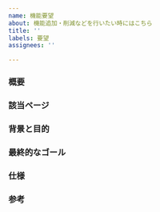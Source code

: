 ```yaml
---
name: 機能要望
about: 機能追加・削減などを行いたい時にはこちら
title: ''
labels: 要望
assignees: ''

---
```


### 概要

### 該当ページ

### 背景と目的

### 最終的なゴール

### 仕様

### 参考
